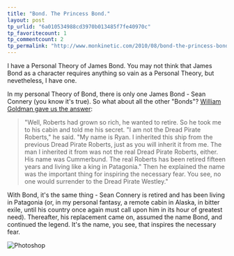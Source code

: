 ```yaml
---
title: "Bond. The Princess Bond."
layout: post
tp_urlid: "6a010534988cd3970b013485f7fe40970c"
tp_favoritecount: 1
tp_commentcount: 2
tp_permalink: "http://www.monkinetic.com/2010/08/bond-the-princess-bond.html"
---
```

I have a Personal Theory of James Bond. You may not think that James Bond as a character requires anything so vain as a Personal Theory, but nevetheless, I have one.

In my personal Theory of Bond, there is only one James Bond - Sean Connery (you know it's true). So what about all the other "Bonds"? [William Goldman gave us the answer](http://en.wikipedia.org/wiki/The_Princess_Bride):

>"Well, Roberts had grown so rich, he wanted to retire. So he took me to his cabin and told me his secret. "I am not the Dread Pirate Roberts," he said. "My name is Ryan. I inherited this ship from the previous Dread Pirate Roberts, just as you will inherit it from me. The man I inherited it from was not the real Dread Pirate Roberts, either. His name was Cummerbund. The real Roberts has been retired fifteen years and living like a king in Patagonia." Then he explained the name was the important thing for inspiring the necessary fear. You see, no one would surrender to the Dread Pirate Westley."

With Bond, it's the same thing - Sean Connery is retired and has been living in Patagonia (or, in my personal fantasy, a remote cabin in Alaska, in bitter exile, until his country once again must call upon him in its hour of greatest need). Thereafter, his replacement came on, assumed the name Bond, and continued the legend. It's the name, you see, that inspires the necessary fear.

<img class="asset  asset-image at-xid-6a010534988cd3970b0133f2d45c31970b" alt="Photoshop" title="Photoshop" src="http://steveivy.typepad.com/.a/6a010534988cd3970b0133f2d45c31970b-800wi" border="0" style="display: block; margin-left: auto; margin-right: auto;" />
